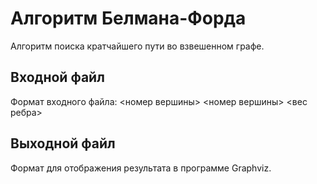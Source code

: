 # Алгоритм Белмана-Форда

Алгоритм поиска кратчайшего пути во взвешенном графе.

## Входной файл

Формат входного файла: <номер вершины> <номер вершины> <вес ребра>

## Выходной файл

Формат для отображения результата в программе Graphviz.

